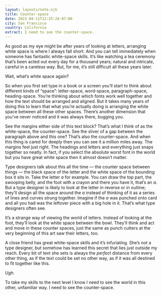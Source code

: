 ```yaml
---
layout: layouts/note.njk
title: Counter-space
date: 2023-04-11T12:25:24-07:00
city: San Francisco
country: California
extract: I need to see the counter-space.
---
```


As good as my eye might be after years of looking at letters, arranging white space is where I always fall short. And you can tell immediately when someone has fantastic white-space skills. It’s like watching a tea ceremony that’s been acted out every day for a thousand years; natural and intricate, careful in a careless way. But, for me, it’s still difficult all these years later.

Wait, what’s white space again?

So when you first set type in a book or a screen you’ll start to think about different kinds of “space”: letter-space, word-space, paragraph-space, heading-space. You’re thinking about which fonts work well together and how the text should be arranged and aligned. But it takes many years of doing this to learn that what you’re actually doing is arranging the white space between all these other spaces. There’s another dimension that you’ve never noticed and it was always there, bugging you.

See the margins either side of this text block? That’s what I think of as the white-space, the counter-space. See the sliver of a gap between the paragraph above and this one? That’s also the counter-space. And when this thing is cared for deeply then you can see it a million miles away. The margins feel just right. The headings and letters and everything just snaps together so neatly. In fact, if you select the absolute worst font in the world but you have great white space then it almost doesn’t matter.

Type designers talk about this all the time — the counter space between things — the black space of the letter and the white space of the bounding box it sits in. Take the letter _a_ for example. You can draw the top part, the swooping belly, and the foot with a crayon and there you have it, that’s an _a_. But a type designer is likely to look at the letter in reverse or in outline; they’ll design all the space around the _a_ instead of thinking of it as a series of lines and curves strung together. Imagine if the _a_ was punched onto card and all you had was the leftover piece with a big hole in it. That’s what type designers often see.

It’s a strange way of viewing the world of letters. Instead of looking at the foot, they’ll look at the white space between the bowl. They’ll think and act and move in these counter spaces, just the same as punch cutters at the very beginning of this art saw their letters, too.

A close friend has great white-space skills and it’s infuriating. She’s not a type designer, but somehow has learned this secret that lies just outside my reach. Every bit of text she sets is always the _perfect_ distance from every other thing, as if the text could be set no other way, as if it was all destined to fit together like this.

_Ugh._

To take my skills to the next level I know I need to see the world in this other, unfamiliar way. I need to see the counter-space.
